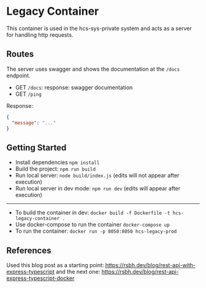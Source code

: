 # Legacy Container

This container is used in the hcs-sys-private system and acts as a server for handling http requests.

## Routes

The server uses swagger and shows the documentation at the `/docs` endpoint.

- GET `/docs`: response: swagger documentation
- GET `/ping`

Response:

```json
{
  "message": "..."
}
```

## Getting Started

- Install dependencies `npm install`
- Build the project: `npm run build`
- Run local server: `node build/index.js` (edits will not appear after execution)
- Run local server in dev mode: `npm run dev` (edits will appear after execution)

---

- To build the container in dev: `docker build -f Dockerfile -t hcs-legacy-container .`
- Use docker-compose to run the container `docker-compose up`
- To run the container: `docker run -p 8050:8050 hcs-legacy-prod`

## References

Used this blog post as a starting point: https://rsbh.dev/blog/rest-api-with-express-typescript
and the next one: https://rsbh.dev/blog/rest-api-express-typescript-docker
